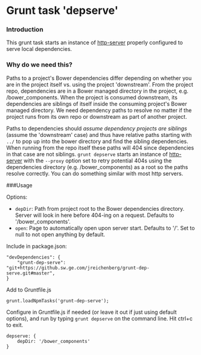 Grunt task 'depserve'
===============

### Introduction

This grunt task starts an instance of [http-server](https://github.com/nodeapps/http-server) properly configured to serve
local dependencies.


### Why do we need this?

Paths to a project's Bower dependencies differ depending on whether you are in the project itself vs. using the project
'downstream'. From the project repo, dependencies are in a Bower managed directory in the project, e.g. /bower_components.
When the project is consumed downstream, its dependencies are siblings of itself inside the consuming project's Bower
managed directory. We need dependency paths to resolve no matter if the project runs from its own repo or downstream as
part of another project.

Paths to dependencies should _assume dependency projects are siblings_ (assume the 'downstream' case) and thus have relative paths starting with `../`
to pop up into the bower directory and find the sibling dependencies. When running from the repo itself these paths will
404 since dependencies in that case are not siblings.  `grunt depserve` starts an instance of [http-server](https://github.com/nodeapps/http-server)
with the `--proxy` option set to retry potential 404s using the dependencies directory (e.g. /bower_components) as a root
so the paths resolve correctly. You can do something similar with most http servers.

###Usage

Options:

* `depDir`: Path from project root to the Bower dependencies directory. Server will look in here before 404-ing on a request. Defaults to '/bower_components'.
* `open`: Page to automatically open upon server start. Defaults to '/'. Set to null to not open anything by default.

Include in package.json:

```
"devDependencies": {
    "grunt-dep-serve": "git+https://github.sw.ge.com/jreichenberg/grunt-dep-serve.git#master",
}
```

Add to Gruntfile.js

```
grunt.loadNpmTasks('grunt-dep-serve');
```

Configure in Gruntfile.js if needed (or leave it out if just using default options), and run by typing `grunt depserve` on the command line.
Hit ctrl+c to exit.

```
depserve: {
    depDir: '/bower_components'
}
```